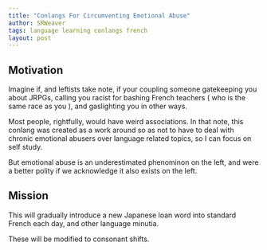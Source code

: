 ```yaml
---
title: "Conlangs For Circumventing Emotional Abuse"
author: SRWeaver
tags: language learning conlangs french
layout: post
---
```

## Motivation
Imagine if, and leftists take note, if your coupling someone gatekeeping you about JRPGs, calling you racist for bashing French teachers ( who is the same race as you ), and gaslighting you in other ways.

Most people, rightfully, would have weird associations. In that note, this conlang was created as a work around so as not to have to deal with chronic emotional abusers over language related topics, so I can focus on self study.

But emotional abuse is an underestimated phenominon on the left, and were a better polity if we acknowledge it also exists on the left.

## Mission
This will gradually introduce a new Japanese loan word into standard French each day, and other language minutia.

These will be modified to consonant shifts.
